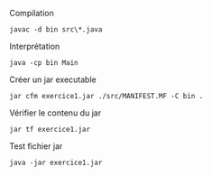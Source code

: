 Compilation

```
javac -d bin src\*.java
```

Interprétation

```
java -cp bin Main
```

Créer un jar executable
```
jar cfm exercice1.jar ./src/MANIFEST.MF -C bin .
```

Vérifier le contenu du jar
```
jar tf exercice1.jar
```

Test fichier jar
```
java -jar exercice1.jar
```